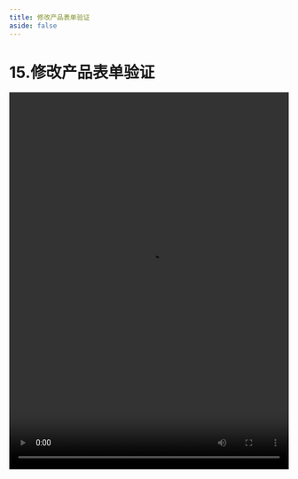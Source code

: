```yaml
---
title: 修改产品表单验证
aside: false
---
```


# 15.修改产品表单验证

<video autoplay src="http://qn.chinavanes.com/nodejs/module-18/15.修改产品表单验证.mp4" controls controlsList="nodownload" width="100%" height="680"/>


